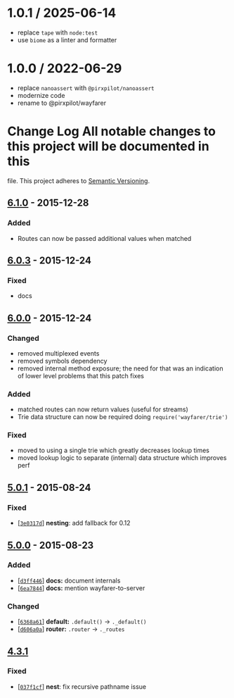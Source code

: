 
1.0.1 / 2025-06-14
==================

 * replace `tape` with `node:test`
 * use `biome` as a linter and formatter

1.0.0 / 2022-06-29
==================

 * replace `nanoassert` with `@pirxpilot/nanoassert`
 * modernize code
 * rename to @pirxpilot/wayfarer

# Change Log All notable changes to this project will be documented in this
file. This project adheres to [Semantic Versioning](http://semver.org/).

## [6.1.0](https://github.com/yoshuawuyts/wayfarer/compare/v6.0.3...6.1.0) - 2015-12-28
### Added
- Routes can now be passed additional values when matched

## [6.0.3](https://github.com/yoshuawuyts/wayfarer/compare/v6.0.0...6.0.3) - 2015-12-24
### Fixed
- docs

## [6.0.0](https://github.com/yoshuawuyts/wayfarer/compare/v5.0.1...6.0.0) - 2015-12-24
### Changed
- removed multiplexed events
- removed symbols dependency
- removed internal method exposure; the need for that was an indication of
  lower level problems that this patch fixes

### Added
- matched routes can now return values (useful for streams)
- Trie data structure can now be required doing `require('wayfarer/trie')`

### Fixed
- moved to using a single trie which greatly decreases lookup times
- moved lookup logic to separate (internal) data structure which improves perf

## [5.0.1](https://github.com/yoshuawuyts/wayfarer/compare/v5.0.0...v5.0.1) - 2015-08-24
### Fixed
- [[`3e0317d`](https://github.com/yoshuawuyts/wayfarer/commit/3e0317d)]
  __nesting__: add fallback for 0.12

## [5.0.0](https://github.com/yoshuawuyts/wayfarer/compare/v4.3.1...v5.0.0) - 2015-08-23
### Added
- [[`d3ff446`](https://github.com/yoshuawuyts/wayfarer/commit/d3ff446)]
  __docs:__ document internals
- [[`6ea7844`](https://github.com/yoshuawuyts/wayfarer/commit/6ea7844)]
  __docs:__ mention wayfarer-to-server

### Changed
- [[`6368a61`](https://github.com/yoshuawuyts/wayfarer/commit/6368a61)]
  __default:__ `.default()` -> `._default()`
- [[`d606a0a`](https://github.com/yoshuawuyts/wayfarer/commit/d606a0a)]
  __router:__ `.router` -> `._routes`

## [4.3.1](https://github.com/yoshuawuyts/wayfarer/compare/v4.3.0...v4.3.1)
### Fixed
- [[`037f1cf`](https://github.com/yoshuawuyts/wayfarer/commit/037f1cf)]
  __nest__: fix recursive pathname issue
